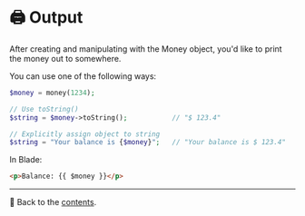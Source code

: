 # 🖨️ Output
After creating and manipulating with the Money object, you'd like to print the money out to somewhere.

You can use one of the following ways:
```php
$money = money(1234);

// Use toString()
$string = $money->toString();           // "$ 123.4"

// Explicitly assign object to string
$string = "Your balance is {$money}";   // "Your balance is $ 123.4"
```

In Blade:
```html
<p>Balance: {{ $money }}</p>
```

---

📌 Back to the [contents](/README.md#table-of-contents).